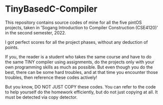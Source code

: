 # TinyBasedC-Compiler

This repository contains source codes of mine for all the five pintOS projects, taken in 'Sogang Introduction to Compiler Construction (CSE4120)' in the second semester, 2022.

I got perfect scores for all the project phases, without any deduction of points.

If you, the reader is a student who takes the same course and have to do the same TINY compiler using assignments, do the projects only with your own programming skills as much as possible. But even though you do the best, there can be some hard troubles, and at that time you encounter those troubles, then reference these codes actively!

But you know, DO NOT JUST COPY these codes. You can refer to the code to help yourself do the homework efficiently, but do not just copying at all. It must be detected via copy detector.
